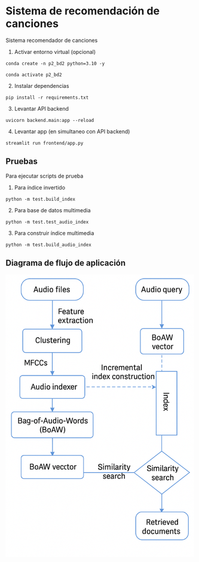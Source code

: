 # Sistema de recomendación de canciones

Sistema recomendador de canciones

1. Activar entorno virtual (opcional)
```shell
conda create -n p2_bd2 python=3.10 -y
```

```shell
conda activate p2_bd2
```

2. Instalar dependencias

```shell
pip install -r requirements.txt
```

3. Levantar API backend

```shell
uvicorn backend.main:app --reload
```

4. Levantar app (en simultaneo con API backend)

```shell
streamlit run frontend/app.py
```

## Pruebas

Para ejecutar scripts de prueba

1. Para índice invertido
```shell
python -m test.build_index
```
2. Para base de datos multimedia

```shell
python -m test.test_audio_index 
```
3. Para construir índice multimedia

```shell
python -m test.build_audio_index
```


## Diagrama de flujo de aplicación

![alt text](diagrama_app.png)